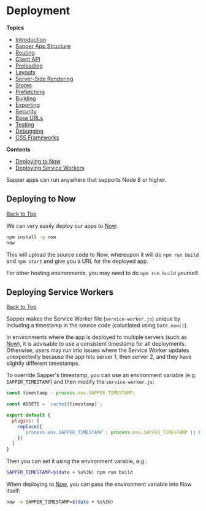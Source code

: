 # Deployment

**Topics**
* [Introduction](./readme.md)
* [Sapper App Structure](./01-sapper-app-structure.md)
* [Routing](./02-routing.md)
* [Client API](./03-client-api.md)
* [Preloading](./04-preloading.md)
* [Layouts](./05-layouts.md)
* [Server-Side Rendering](./06-server-side-rendering.md)
* [Stores](./07-stores.md)
* [Prefetching](./08-prefetching.md)
* [Building](./09-building.md)
* [Exporting](./10-exporting.md)
* [Security](./12-security.md)
* [Base URLs](./13-base-urls.md)
* [Testing](./14-testing.md)
* [Debugging](./15-debugging.md)
* [CSS Frameworks](./a1-css-frameworks.md)

**Contents**
* [Deploying to Now](#deploying-to-now)
* [Deploying Service Workers](#deploying-service-workers)

Sapper apps can run anywhere that supports Node 8 or higher.

## Deploying to Now
[Back to Top](#deployment)

We can very easily deploy our apps to [Now](https://zeit.co/now):

```bash
npm install -g now
now
```

This will upload the source code to Now, whereupon it will do `npm run build` and `npm start` and give you a URL for the deployed app.

For other hosting environments, you may need to do `npm run build` yourself.

## Deploying Service Workers
[Back to Top](#deployment)

Sapper makes the Service Worker file (`service-worker.js`) unique by including a timestamp in the source code (caluclated using `Date.now()`).

In environments where the app is deployed to multiple servers (such as [Now](https://zeit.co/now)), it is advisable to use a consistent timestamp for all deployments. Otherwise, users may run into issues where the Service Worker updates unexpectedly because the app hits server 1, then server 2, and they have slightly different timestamps.

To override Sapper's timestamp, you can use an environment variable (e.g. `SAPPER_TIMESTAMP`) and then modify the `service-worker.js`:

```js
const timestamp - process.env.SAPPER_TIMESTAMP;

const ASSETS = `cache${timestamp}`;

export default {
  plugins: [
    replace({
      `process.env.SAPPER_TIMESTAMP`: process.env.SAPPER_TIMESTAMP || Date.now()
    })
  ]
}
```

Then you can set it using the environment varable, e.g.:

```bash
SAPPER_TIMESTAMP=$(date + %s%3N) npm run build
```

When deploying to [Now](https://zeit.co/now), you can pass the environment variable into Now itself:

```bash
now -e SAPPER_TIMESTAMP=$(date + %s%3N)
```